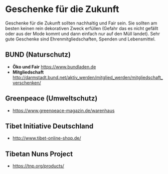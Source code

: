 # Geschenke für die Zukunft
Geschenke für die Zukunft sollten nachhaltig und Fair sein. Sie sollten am besten keinen rein dekorativen Zweck erfüllen (Gefahr das es nicht gefällt oder aus der Mode kommt und dann einfach nur auf den Müll landet). Sehr gute Geschenke sind
Ehrenmitgliedschaften, Spenden und Lebensmittel.
## BUND (Naturschutz)
- **Öko und Fair** https://www.bundladen.de
- **Mitgliedschaft** http://darmstadt.bund.net/aktiv_werden/mitglied_werden/mitgliedschaft_verschenken/

## Greenpeace (Umweltschutz)
- https://www.greenpeace-magazin.de/warenhaus

## Tibet Initiative Deutschland
- http://www.tibet-online-shop.de/

## Tibetan Nuns Project
- https://tnp.org/products/
